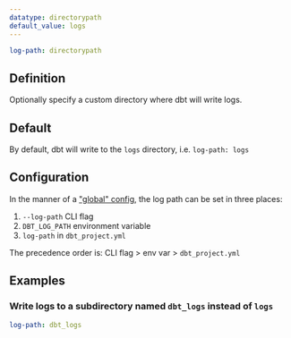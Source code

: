 ```yaml
---
datatype: directorypath
default_value: logs
---
```

<File name='dbt_project.yml'>

```yml
log-path: directorypath
```

</File>

## Definition
Optionally specify a custom directory where dbt will write logs.

## Default
By default, dbt will write to the `logs` directory, i.e. `log-path: logs`

<VersionBlock firstVersion="1.2">

## Configuration

In the manner of a ["global" config](global-configs), the log path can be set in three places:
1. `--log-path` CLI flag
2. `DBT_LOG_PATH` environment variable
3. `log-path` in `dbt_project.yml`

The precedence order is: CLI flag > env var > `dbt_project.yml`

</VersionBlock>

## Examples
### Write logs to a subdirectory named `dbt_logs` instead of `logs`

<File name='dbt_project.yml'>

```yml
log-path: dbt_logs
```

</File>
